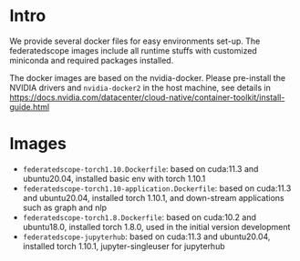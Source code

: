

# Intro
We provide several docker files for easy environments set-up. 
The federatedscope images include all runtime stuffs with customized miniconda and required packages installed.

The docker images are based on the nvidia-docker. 
Please pre-install the NVIDIA drivers and `nvidia-docker2` in the host machine, 
see details in https://docs.nvidia.com/datacenter/cloud-native/container-toolkit/install-guide.html

# Images
- `federatedscope-torch1.10.Dockerfile`: based on cuda:11.3 and ubuntu20.04, installed basic env with torch 1.10.1
- `federatedscope-torch1.10-application.Dockerfile`: based on cuda:11.3 and ubuntu20.04, installed torch 1.10.1, and down-stream applications such as graph and nlp
- `federatedscope-torch1.8.Dockerfile`: based on cuda:10.2 and ubuntu18.0, installed torch 1.8.0, used in the initial version development
- `federatedscope-jupyterhub`: based on cuda:11.3 and ubuntu20.04, installed torch 1.10.1, jupyter-singleuser for jupyterhub